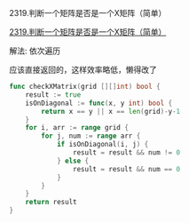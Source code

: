 2319.判断一个矩阵是否是一个X矩阵（简单）

[2319.判断一个矩阵是否是一个X矩阵（简单）](https://leetcode.cn/problems/check-if-matrix-is-x-matrix/submissions/)



解法: 依次遍历

应该直接返回的，这样效率略低，懒得改了

```go
func checkXMatrix(grid [][]int) bool {
	result := true
	isOnDiagonal := func(x, y int) bool {
		return x == y || x == len(grid)-y-1
	}
	for i, arr := range grid {
		for j, num := range arr {
			if isOnDiagonal(i, j) {
				result = result && num != 0
			} else {
				result = result && num == 0
			}
		}
	}
	return result
}
```
